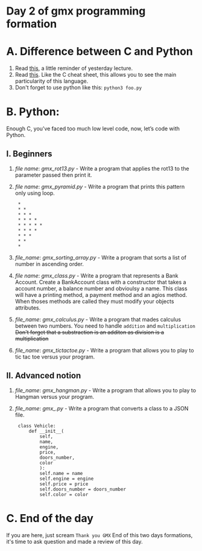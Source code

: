 # Day 2 of gmx programming formation

# A. Difference between C and Python

1. Read [this](https://www.tutorialspoint.com/difference-between-c-and-python#:~:text=C%20is%20a%20general%2Dpurpose,and%20high%2Dlevel%20programming%20language.), a little reminder of yesterday lecture.
2. Read [this](https://learnxinyminutes.com/docs/python/). Like the C cheat sheet, this allows you to see the main particularity of this language.
3. Don't forget to use python like this: `python3 foo.py`

# B. Python:

Enough C, you’ve faced too much low level code, now, let’s code with Python.

## I. Beginners
1. *file name*: *gmx_rot13.py* - Write a program that applies the rot13 to the parameter passed then print it.
2. *file name*: *gmx_pyramid.py* - Write a program that prints this pattern only using loop.

        * 
        * * 
        * * * 
        * * * * 
        * * * * * 
        * * * * 
        * * * 
        * * 
        *
3. *file_name*: *gmx_sorting_array.py* - Write a program that sorts a list of number in ascending order.
4. *file name*: *gmx_class.py* - Write a program that represents a Bank Account. Create a BankAccount class with a constructor that takes a account number, a balance number and obvioulsy a name.
This class will have a printing method, a payment method and an agios method. When thoses methods are called they must modify your objects attributes.
5. *file_name*: *gmx_calculus.py* - Write a program that mades calculus between two numbers. You need to handle `addition` and `multiplication` ~~Don't forget that a substraction is an additon as division is a multiplication~~
6. *file_name*: *gmx_tictactoe.py* - Write a program that allows you to play to tic tac toe versus your program.


## II. Advanced notion

1. *file_name*: *gmx_hangman.py* - Write a program that allows you to play to Hangman versus your program.
2. *file_name*: *gmx_.py* - Write a program that converts a class to a JSON file.

        class Vehicle:
            def __init__(
                self,
                name,
                engine,
                price,
                doors_number,
                color
                ):
                self.name = name
                self.engine = engine
                self.price = price
                self.doors_number = doors_number
                self.color = color

# C. End of the day

If you are here, just scream `Thank you GMX`
End of this two days formations, it's time to ask question and made a review of this day.